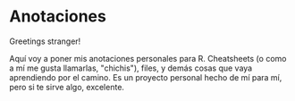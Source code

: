 # Anotaciones
Greetings stranger!

Aquí voy a poner mis anotaciones personales para R. Cheatsheets (o como a mí me gusta llamarlas, "chichis"), files, y demás cosas que vaya aprendiendo por el camino.
Es un proyecto personal hecho de mí para mí, pero si te sirve algo, excelente.


